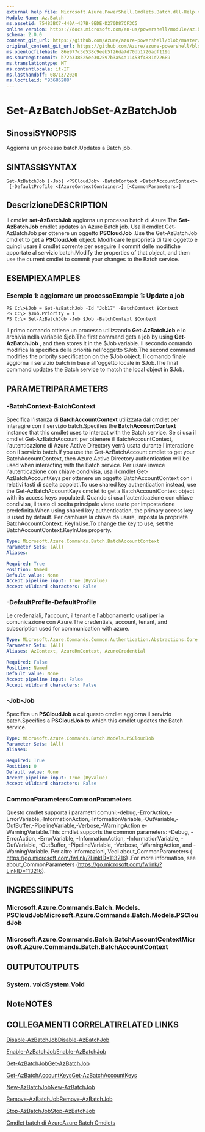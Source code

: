 ```yaml
---
external help file: Microsoft.Azure.PowerShell.Cmdlets.Batch.dll-Help.xml
Module Name: Az.Batch
ms.assetid: 75483BC7-440A-437B-9EDE-D270D87CF3C5
online version: https://docs.microsoft.com/en-us/powershell/module/az.batch/set-azbatchjob
schema: 2.0.0
content_git_url: https://github.com/Azure/azure-powershell/blob/master/src/Batch/Batch/help/Set-AzBatchJob.md
original_content_git_url: https://github.com/Azure/azure-powershell/blob/master/src/Batch/Batch/help/Set-AzBatchJob.md
ms.openlocfilehash: 86e977c3d538c9eeb5f26da7d70db1726adf119b
ms.sourcegitcommit: b72b338525ee302597b3a54a11453f4881d22689
ms.translationtype: MT
ms.contentlocale: it-IT
ms.lasthandoff: 08/13/2020
ms.locfileid: "93685288"
---
```

# <span data-ttu-id="a2fd2-101">Set-AzBatchJob</span><span class="sxs-lookup"><span data-stu-id="a2fd2-101">Set-AzBatchJob</span></span>

## <span data-ttu-id="a2fd2-102">Sinossi</span><span class="sxs-lookup"><span data-stu-id="a2fd2-102">SYNOPSIS</span></span>
<span data-ttu-id="a2fd2-103">Aggiorna un processo batch.</span><span class="sxs-lookup"><span data-stu-id="a2fd2-103">Updates a Batch job.</span></span>

## <span data-ttu-id="a2fd2-104">SINTASSI</span><span class="sxs-lookup"><span data-stu-id="a2fd2-104">SYNTAX</span></span>

```
Set-AzBatchJob [-Job] <PSCloudJob> -BatchContext <BatchAccountContext>
 [-DefaultProfile <IAzureContextContainer>] [<CommonParameters>]
```

## <span data-ttu-id="a2fd2-105">Descrizione</span><span class="sxs-lookup"><span data-stu-id="a2fd2-105">DESCRIPTION</span></span>
<span data-ttu-id="a2fd2-106">Il cmdlet **set-AzBatchJob** aggiorna un processo batch di Azure.</span><span class="sxs-lookup"><span data-stu-id="a2fd2-106">The **Set-AzBatchJob** cmdlet updates an Azure Batch job.</span></span>
<span data-ttu-id="a2fd2-107">Usa il cmdlet Get-AzBatchJob per ottenere un oggetto **PSCloudJob** .</span><span class="sxs-lookup"><span data-stu-id="a2fd2-107">Use the Get-AzBatchJob cmdlet to get a **PSCloudJob** object.</span></span>
<span data-ttu-id="a2fd2-108">Modificare le proprietà di tale oggetto e quindi usare il cmdlet corrente per eseguire il commit delle modifiche apportate al servizio batch.</span><span class="sxs-lookup"><span data-stu-id="a2fd2-108">Modify the properties of that object, and then use the current cmdlet to commit your changes to the Batch service.</span></span>

## <span data-ttu-id="a2fd2-109">ESEMPI</span><span class="sxs-lookup"><span data-stu-id="a2fd2-109">EXAMPLES</span></span>

### <span data-ttu-id="a2fd2-110">Esempio 1: aggiornare un processo</span><span class="sxs-lookup"><span data-stu-id="a2fd2-110">Example 1: Update a job</span></span>
```
PS C:\>$Job = Get-AzBatchJob -Id "Job17" -BatchContext $Context
PS C:\> $Job.Priority = 1
PS C:\> Set-AzBatchJob -Job $Job -BatchContext $Context
```

<span data-ttu-id="a2fd2-111">Il primo comando ottiene un processo utilizzando **Get-AzBatchJob** e lo archivia nella variabile $job.</span><span class="sxs-lookup"><span data-stu-id="a2fd2-111">The first command gets a job by using **Get-AzBatchJob** , and then stores it in the $Job variable.</span></span>
<span data-ttu-id="a2fd2-112">Il secondo comando modifica la specifica della priorità nell'oggetto $Job.</span><span class="sxs-lookup"><span data-stu-id="a2fd2-112">The second command modifies the priority specification on the $Job object.</span></span>
<span data-ttu-id="a2fd2-113">Il comando finale aggiorna il servizio batch in base all'oggetto locale in $Job.</span><span class="sxs-lookup"><span data-stu-id="a2fd2-113">The final command updates the Batch service to match the local object in $Job.</span></span>

## <span data-ttu-id="a2fd2-114">PARAMETRI</span><span class="sxs-lookup"><span data-stu-id="a2fd2-114">PARAMETERS</span></span>

### <span data-ttu-id="a2fd2-115">-BatchContext</span><span class="sxs-lookup"><span data-stu-id="a2fd2-115">-BatchContext</span></span>
<span data-ttu-id="a2fd2-116">Specifica l'istanza di **BatchAccountContext** utilizzata dal cmdlet per interagire con il servizio batch.</span><span class="sxs-lookup"><span data-stu-id="a2fd2-116">Specifies the **BatchAccountContext** instance that this cmdlet uses to interact with the Batch service.</span></span>
<span data-ttu-id="a2fd2-117">Se si usa il cmdlet Get-AzBatchAccount per ottenere il BatchAccountContext, l'autenticazione di Azure Active Directory verrà usata durante l'interazione con il servizio batch.</span><span class="sxs-lookup"><span data-stu-id="a2fd2-117">If you use the Get-AzBatchAccount cmdlet to get your BatchAccountContext, then Azure Active Directory authentication will be used when interacting with the Batch service.</span></span> <span data-ttu-id="a2fd2-118">Per usare invece l'autenticazione con chiave condivisa, usa il cmdlet Get-AzBatchAccountKeys per ottenere un oggetto BatchAccountContext con i relativi tasti di scelta popolati.</span><span class="sxs-lookup"><span data-stu-id="a2fd2-118">To use shared key authentication instead, use the Get-AzBatchAccountKeys cmdlet to get a BatchAccountContext object with its access keys populated.</span></span> <span data-ttu-id="a2fd2-119">Quando si usa l'autenticazione con chiave condivisa, il tasto di scelta principale viene usato per impostazione predefinita.</span><span class="sxs-lookup"><span data-stu-id="a2fd2-119">When using shared key authentication, the primary access key is used by default.</span></span> <span data-ttu-id="a2fd2-120">Per cambiare la chiave da usare, imposta la proprietà BatchAccountContext. KeyInUse.</span><span class="sxs-lookup"><span data-stu-id="a2fd2-120">To change the key to use, set the BatchAccountContext.KeyInUse property.</span></span>

```yaml
Type: Microsoft.Azure.Commands.Batch.BatchAccountContext
Parameter Sets: (All)
Aliases:

Required: True
Position: Named
Default value: None
Accept pipeline input: True (ByValue)
Accept wildcard characters: False
```

### <span data-ttu-id="a2fd2-121">-DefaultProfile</span><span class="sxs-lookup"><span data-stu-id="a2fd2-121">-DefaultProfile</span></span>
<span data-ttu-id="a2fd2-122">Le credenziali, l'account, il tenant e l'abbonamento usati per la comunicazione con Azure.</span><span class="sxs-lookup"><span data-stu-id="a2fd2-122">The credentials, account, tenant, and subscription used for communication with azure.</span></span>

```yaml
Type: Microsoft.Azure.Commands.Common.Authentication.Abstractions.Core.IAzureContextContainer
Parameter Sets: (All)
Aliases: AzContext, AzureRmContext, AzureCredential

Required: False
Position: Named
Default value: None
Accept pipeline input: False
Accept wildcard characters: False
```

### <span data-ttu-id="a2fd2-123">-Job</span><span class="sxs-lookup"><span data-stu-id="a2fd2-123">-Job</span></span>
<span data-ttu-id="a2fd2-124">Specifica un **PSCloudJob** a cui questo cmdlet aggiorna il servizio batch.</span><span class="sxs-lookup"><span data-stu-id="a2fd2-124">Specifies a **PSCloudJob** to which this cmdlet updates the Batch service.</span></span>

```yaml
Type: Microsoft.Azure.Commands.Batch.Models.PSCloudJob
Parameter Sets: (All)
Aliases:

Required: True
Position: 0
Default value: None
Accept pipeline input: True (ByValue)
Accept wildcard characters: False
```

### <span data-ttu-id="a2fd2-125">CommonParameters</span><span class="sxs-lookup"><span data-stu-id="a2fd2-125">CommonParameters</span></span>
<span data-ttu-id="a2fd2-126">Questo cmdlet supporta i parametri comuni:-debug,-ErrorAction,-ErrorVariable,-InformationAction,-InformationVariable,-OutVariable,-OutBuffer,-PipelineVariable,-Verbose,-WarningAction e-WarningVariable.</span><span class="sxs-lookup"><span data-stu-id="a2fd2-126">This cmdlet supports the common parameters: -Debug, -ErrorAction, -ErrorVariable, -InformationAction, -InformationVariable, -OutVariable, -OutBuffer, -PipelineVariable, -Verbose, -WarningAction, and -WarningVariable.</span></span> <span data-ttu-id="a2fd2-127">Per altre informazioni, Vedi about_CommonParameters ( https://go.microsoft.com/fwlink/?LinkID=113216) .</span><span class="sxs-lookup"><span data-stu-id="a2fd2-127">For more information, see about_CommonParameters (https://go.microsoft.com/fwlink/?LinkID=113216).</span></span>

## <span data-ttu-id="a2fd2-128">INGRESSI</span><span class="sxs-lookup"><span data-stu-id="a2fd2-128">INPUTS</span></span>

### <span data-ttu-id="a2fd2-129">Microsoft.Azure.Commands.Batch. Models. PSCloudJob</span><span class="sxs-lookup"><span data-stu-id="a2fd2-129">Microsoft.Azure.Commands.Batch.Models.PSCloudJob</span></span>

### <span data-ttu-id="a2fd2-130">Microsoft.Azure.Commands.Batch.BatchAccountContext</span><span class="sxs-lookup"><span data-stu-id="a2fd2-130">Microsoft.Azure.Commands.Batch.BatchAccountContext</span></span>

## <span data-ttu-id="a2fd2-131">OUTPUT</span><span class="sxs-lookup"><span data-stu-id="a2fd2-131">OUTPUTS</span></span>

### <span data-ttu-id="a2fd2-132">System. void</span><span class="sxs-lookup"><span data-stu-id="a2fd2-132">System.Void</span></span>

## <span data-ttu-id="a2fd2-133">Note</span><span class="sxs-lookup"><span data-stu-id="a2fd2-133">NOTES</span></span>

## <span data-ttu-id="a2fd2-134">COLLEGAMENTI CORRELATI</span><span class="sxs-lookup"><span data-stu-id="a2fd2-134">RELATED LINKS</span></span>

[<span data-ttu-id="a2fd2-135">Disable-AzBatchJob</span><span class="sxs-lookup"><span data-stu-id="a2fd2-135">Disable-AzBatchJob</span></span>](./Disable-AzBatchJob.md)

[<span data-ttu-id="a2fd2-136">Enable-AzBatchJob</span><span class="sxs-lookup"><span data-stu-id="a2fd2-136">Enable-AzBatchJob</span></span>](./Enable-AzBatchJob.md)

[<span data-ttu-id="a2fd2-137">Get-AzBatchJob</span><span class="sxs-lookup"><span data-stu-id="a2fd2-137">Get-AzBatchJob</span></span>](./Get-AzBatchJob.md)

[<span data-ttu-id="a2fd2-138">Get-AzBatchAccountKeys</span><span class="sxs-lookup"><span data-stu-id="a2fd2-138">Get-AzBatchAccountKeys</span></span>](./Get-AzBatchAccountKey.md)

[<span data-ttu-id="a2fd2-139">New-AzBatchJob</span><span class="sxs-lookup"><span data-stu-id="a2fd2-139">New-AzBatchJob</span></span>](./New-AzBatchJob.md)

[<span data-ttu-id="a2fd2-140">Remove-AzBatchJob</span><span class="sxs-lookup"><span data-stu-id="a2fd2-140">Remove-AzBatchJob</span></span>](./Remove-AzBatchJob.md)

[<span data-ttu-id="a2fd2-141">Stop-AzBatchJob</span><span class="sxs-lookup"><span data-stu-id="a2fd2-141">Stop-AzBatchJob</span></span>](./Stop-AzBatchJob.md)

[<span data-ttu-id="a2fd2-142">Cmdlet batch di Azure</span><span class="sxs-lookup"><span data-stu-id="a2fd2-142">Azure Batch Cmdlets</span></span>](/powershell/module/az.batch)


